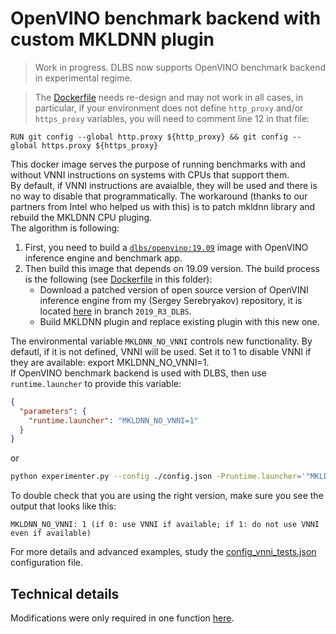 # OpenVINO benchmark backend with custom MKLDNN plugin

> Work in progress. DLBS now supports OpenVINO benchmark backend in experimental regime.

> The [Dockerfile](./Dockerfile) needs re-design and may not work in all cases, in particular, if your environment does not define `http_proxy` and/or `https_proxy` variables, you will need to comment line 12 in that file:
```
RUN git config --global http.proxy ${http_proxy} && git config --global https.proxy ${https_proxy}
``` 

This docker image serves the purpose of running benchmarks with and without VNNI instructions on systems with CPUs that support them.  
By default, if VNNI instructions are avaialble, they will be used and there is no way to disable that programmatically. The workaround (thanks to our partners from Intel who helped us with this) is to patch mkldnn library and rebuild the MKLDNN CPU pluging.  
The algorithm is following:
1. First, you need to build a [`dlbs/openvino:19.09`](../19.09) image with OpenVINO inference engine and benchmark app.
2. Then build this image that depends on 19.09 version. The build process is the following (see [Dockerfile](./Dockerfile) in this folder):
   - Download a patched version of open source version of OpenVINI inference engine from my (Sergey Serebryakov) repository, it is located [here](https://github.com/sergey-serebryakov/dldt/tree/2019_R3_DLBS) in branch `2019_R3_DLBS`.
   - Build MKLDNN plugin and replace existing plugin with this new one.


The environmental variable `MKLDNN_NO_VNNI` controls new functionality. By defautl, if it is not defined, VNNI will be used. Set it to 1 to disable VNNI if they are available:
export MKLDNN_NO_VNNI=1.  
If OpenVINO benchmark backend is used with DLBS, then use `runtime.launcher` to provide this variable:
```json
{
  "parameters": {
    "runtime.launcher": "MKLDNN_NO_VNNI=1"
  }
}
```
or
```bash
python experimenter.py --config ./config.json -Pruntime.launcher='"MKLDNN_NO_VNNI=1"'
```
To double check that you are using the right version, make sure you see the output that looks like this:
```
MKLDNN_NO_VNNI: 1 (if 0: use VNNI if available; if 1: do not use VNNI even if available)
```
For more details and advanced examples, study the [config_vnni_tests.json](../../../tutorials/recipes/openvino/config_vnni_tests.json) configuration file. 

## Technical details
Modifications were only required in one function [here](https://github.com/sergey-serebryakov/dldt/blob/4c685991c454bd038368aa985c66a819f2303523/inference-engine/thirdparty/mkl-dnn/src/cpu/cpu_isa_traits.hpp#L113).
